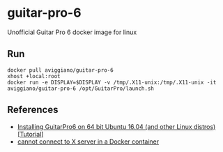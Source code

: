 # guitar-pro-6
Unofficial Guitar Pro 6 docker image for linux

## Run

```
docker pull aviggiano/guitar-pro-6
xhost +local:root
docker run -e DISPLAY=$DISPLAY -v /tmp/.X11-unix:/tmp/.X11-unix -it aviggiano/guitar-pro-6 /opt/GuitarPro/launch.sh
```

## References

- [Installing GuitarPro6 on 64 bit Ubuntu 16.04 (and other Linux distros) [Tutorial]](https://www.reddit.com/r/GuitarPro/comments/4vqlpc/installing_guitarpro6_on_64_bit_ubuntu_1604_and/)
- [cannot connect to X server in a Docker container](https://groups.google.com/forum/#!topic/etetoolkit/4SrZk5fRtCM)


